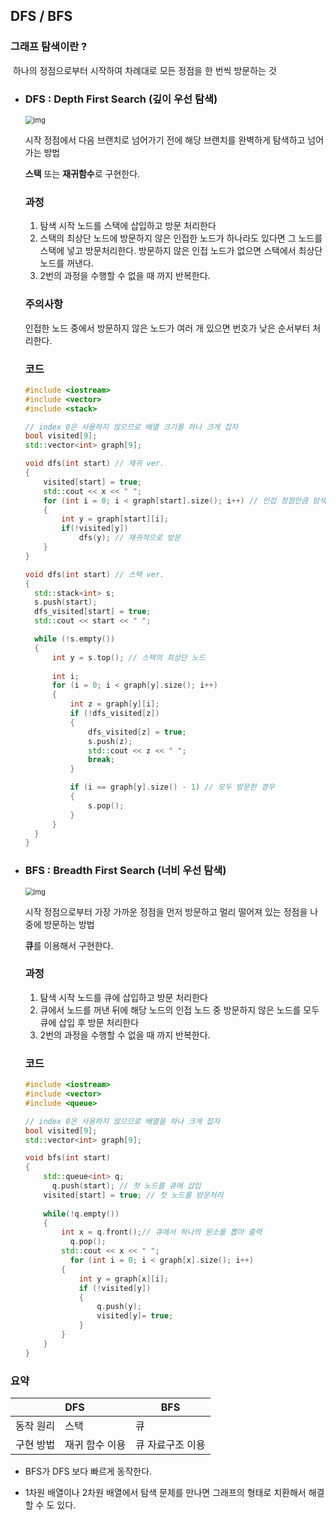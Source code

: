 ## DFS / BFS 



### 그래프 탐색이란 ?

​	하나의 정점으로부터 시작하여 차례대로 모든 정점을 한 번씩 방문하는 것

- ### DFS : Depth First Search (깊이 우선 탐색) 

  <img src="https://upload.wikimedia.org/wikipedia/commons/7/7f/Depth-First-Search.gif" alt="img" style="zoom:80%;" />

  시작 정점에서 다음 브랜치로 넘어가기 전에 해당 브랜치를 완벽하게 탐색하고 넘어가는 방법

  **스택** 또는 **재귀함수**로 구현한다.

  

  ### 과정 

  1. 탐색 시작 노드를 스택에 삽입하고 방문 처리한다
  2. 스택의 최상단 노드에 방문하지 않은 인접한 노드가 하나라도 있다면 그 노드를 스택에 넣고 방문처리한다. 방문하지 않은 인접 노드가 없으면 스택에서 최상단 노드를 꺼낸다.
  3. 2번의 과정을 수행할 수 없을 때 까지 반복한다.

  

  ### 주의사항 

  인접한 노드 중에서 방문하지 않은 노드가 여러 개 있으면 번호가 낮은 순서부터 처리한다.

  

  ### 코드

  ```c++
  #include <iostream>
  #include <vector>
  #include <stack>
  
  // index 0은 사용하지 않으므로 배열 크기를 하나 크게 잡자
  bool visited[9];
  std::vector<int> graph[9];
  
  void dfs(int start) // 재귀 ver.
  {
      visited[start] = true;
      std::cout << x << " ";
      for (int i = 0; i < graph[start].size(); i++) // 인접 정점만큼 탐색
      {
          int y = graph[start][i]; 
          if(!visited[y]) 
              dfs(y); // 재귀적으로 방문
      }
  }
  
  void dfs(int start) // 스택 ver.
  {
  	std::stack<int> s;
  	s.push(start);
  	dfs_visited[start] = true;
  	std::cout << start << " ";
  
  	while (!s.empty())
  	{
  		int y = s.top(); // 스택의 최상단 노드
  		
  		int i;
  		for (i = 0; i < graph[y].size(); i++)
  		{
  			int z = graph[y][i];
  			if (!dfs_visited[z])
  			{
  				dfs_visited[z] = true;
  				s.push(z); 
  				std::cout << z << " ";
  				break;
  			}
  
  			if (i == graph[y].size() - 1) // 모두 방문한 경우
  			{
  				s.pop();
  			}
  		}
  	}
  }
  ```
  
  
  
- ### BFS : Breadth First Search (너비 우선 탐색)

  <img src="https://upload.wikimedia.org/wikipedia/commons/5/5d/Breadth-First-Search-Algorithm.gif" alt="img" style="zoom:80%;" />

  시작 정점으로부터 가장 가까운 정점을 먼저 방문하고 멀리 떨어져 있는 정점을 나중에 방문하는 방법

  **큐**를 이용해서 구현한다.

  

  ### 과정 

  1. 탐색 시작 노드를 큐에 삽입하고 방문 처리한다
  2. 큐에서 노드를 꺼낸 뒤에 해당 노드의 인접 노드 중 방문하지 않은 노드를 모두 큐에 삽입 후 방문 처리한다
  3. 2번의 과정을 수행할 수 없을 때 까지 반복한다.

  

  

  ###  코드

  ```c++
  #include <iostream>
  #include <vector>
  #include <queue>
  
  // index 0은 사용하지 않으므로 배열을 하나 크게 잡자
  bool visited[9];
  std::vector<int> graph[9];
  
  void bfs(int start)
  {
      std::queue<int> q;
     	q.push(start); // 첫 노드를 큐에 삽입
      visited[start] = true; // 첫 노드를 방문처리
      
      while(!q.empty())
      {
          int x = q.front();// 큐에서 하나의 원소를 뽑아 출력
        	q.pop();
          std::cout << x << " ";
        	for (int i = 0; i < graph[x].size(); i++)
          {
              int y = graph[x][i];
              if (!visited[y])
              {
                  q.push(y);
                  visited[y]= true;
              }
          }
      }
  }
  ```
  



### 요약

|           | DFS            | BFS              |
| :-------- | :------------- | ---------------- |
| 동작 원리 | 스택           | 큐               |
| 구현 방법 | 재귀 함수 이용 | 큐 자료구조 이용 |

- BFS가 DFS 보다 빠르게 동작한다.

- 1차원 배열이나 2차원 배열에서 탐색 문제를 만나면 그래프의 형태로 치환해서 해결할 수 도 있다.

